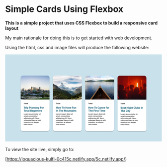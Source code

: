 # Simple Cards Using Flexbox

**This is a simple project that uses CSS Flexbox to build a responsive card layout**

My main rationale for doing this is to get started with web development.

Using the html, css and image files will produce the following website:

![Website Image](./simple-cards-flexbox.png)

To view the site live, simply go to:

[https://loquacious-kulfi-0c415c.netlify.app/5c.netlify.app/)